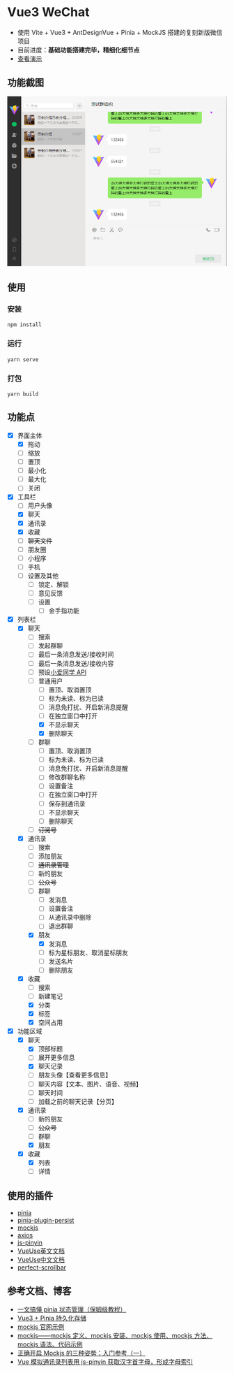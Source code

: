 # Vue3 WeChat

- 使用 Vite + Vue3 + AntDesignVue + Pinia + MockJS 搭建的复刻新版微信项目
- 目前进度：**基础功能搭建完毕，精细化细节点**
- [查看演示](https://ele-cat.gitee.io/vue3-wechat/)

## 功能截图

![功能截图](./snapshot/interface.jpg)

## 使用

### 安装

```
npm install
```

### 运行

```
yarn serve
```

### 打包

```
yarn build
```

## 功能点

- [x] 界面主体
  - [x] 拖动
  - [ ] 缩放
  - [ ] 置顶
  - [ ] 最小化
  - [ ] 最大化
  - [ ] 关闭
- [x] 工具栏
  - [ ] 用户头像
  - [x] 聊天
  - [x] 通讯录
  - [x] 收藏
  - [ ] ~~聊天文件~~
  - [ ] 朋友圈
  - [ ] 小程序
  - [ ] 手机
  - [ ] 设置及其他
    - [ ] 锁定、解锁
    - [ ] 意见反馈
    - [ ] 设置
      - [ ] 金手指功能
- [x] 列表栏
  - [x] 聊天
    - [ ] 搜索
    - [ ] 发起群聊
    - [ ] 最后一条消息发送/接收时间
    - [ ] 最后一条消息发送/接收内容
    - [ ] 预设[小爱同学 API](http://jiuli.xiaoapi.cn/i/chat/xiaoai_tts.php?msg=你好)
    - [ ] 普通用户
      - [ ] 置顶、取消置顶
      - [ ] 标为未读、标为已读
      - [ ] 消息免打扰、开启新消息提醒
      - [ ] 在独立窗口中打开
      - [x] 不显示聊天
      - [x] 删除聊天
    - [ ] 群聊
      - [ ] 置顶、取消置顶
      - [ ] 标为未读、标为已读
      - [ ] 消息免打扰、开启新消息提醒
      - [ ] 修改群聊名称
      - [ ] 设置备注
      - [ ] 在独立窗口中打开
      - [ ] 保存到通讯录
      - [ ] 不显示聊天
      - [ ] 删除聊天
    - [ ] ~~订阅号~~
  - [x] 通讯录
    - [ ] 搜索
    - [ ] 添加朋友
    - [ ] ~~通讯录管理~~
    - [ ] 新的朋友
    - [ ] ~~公众号~~
    - [ ] 群聊
      - [ ] 发消息
      - [ ] 设置备注
      - [ ] 从通讯录中删除
      - [ ] 退出群聊
    - [x] 朋友
      - [x] 发消息
      - [ ] 标为星标朋友、取消星标朋友
      - [ ] 发送名片
      - [ ] 删除朋友
  - [x] 收藏
    - [ ] 搜索
    - [ ] 新建笔记
    - [x] 分类
    - [x] 标签
    - [x] 空间占用
- [x] 功能区域
  - [x] 聊天
    - [x] 顶部标题
    - [ ] 展开更多信息
    - [x] 聊天记录
    - [ ] 朋友头像【查看更多信息】
    - [ ] 聊天内容【文本、图片、语音、视频】
    - [ ] 聊天时间
    - [ ] 加载之前的聊天记录【分页】
  - [x] 通讯录
    - [ ] 新的朋友
    - [ ] ~~公众号~~
    - [ ] 群聊
    - [x] 朋友
  - [x] 收藏
    - [x] 列表
    - [ ] 详情

## 使用的插件

- [pinia](github.com/vuejs/pinia)
- [pinia-plugin-persist](github.com/Seb-L/pinia-plugin-persist)
- [mockjs](github.com/nuysoft/Mock)
- [axios](github.com/axios/axios)
- [js-pinyin](github.com/waterchestnut/pinyin)
- [VueUse英文文档](https://vueuse.org/)
- [VueUse中文文档](https://www.vueusejs.com)
- [perfect-scrollbar](https://github.com/mdbootstrap/perfect-scrollbar)


## 参考文档、博客

- [一文搞懂 pinia 状态管理（保姆级教程）](https://zhuanlan.zhihu.com/p/533233367)
- [Vue3 + Pinia 持久化存储](https://blog.csdn.net/weixin_36757282/article/details/127226319)
- [mockjs 官网示例](http://mockjs.com/examples.html)
- [mockjs——mockjs 定义、mockjs 安装、mockjs 使用、mockjs 方法、mockjs 语法、代码示例](https://blog.csdn.net/TKY666/article/details/126215513)
- [正确开启 Mockjs 的三种姿势：入门参考（一）](https://www.cnblogs.com/soyxiaobi/p/9846057.html)
- [Vue 模拟通讯录列表用 js-pinyin 获取汉字首字母，形成字母索引](https://blog.csdn.net/m0_67063430/article/details/128951993)
